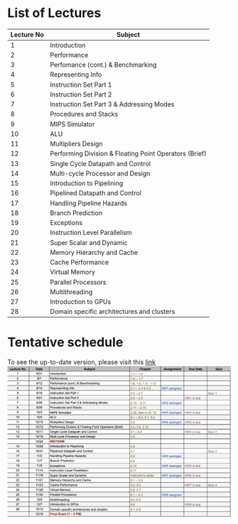# List of Lectures

| Lecture No | Subject |
| ------------- | ------------- |
| 1 | Introduction |
| 2 | Performance |
| 3 | Perfomance (cont.) & Benchmarking |
| 4 | Representing Info |
| 5 | Instruction Set Part 1 |
| 6 | Instruction Set Part 2 |
| 7 | Instruction Set Part 3 & Addressing Modes |
| 8 | Procedures and Stacks |
| 9 | MIPS Simulator |
| 10 | ALU |
| 11 | Multipliers Design |
| 12 | Performing Division & Floating Point Operators (Brief) |
| 13 | Single Cycle Datapath and Control |
| 14 | Multi-cycle Processor and Design |
| 15 | Introduction to Pipelining |
| 16 | Pipelined Datapath and Control |
| 17 | Handling Pipeline Hazards |
| 18 | Branch Prediction |
| 19 | Exceptions |
| 20 | Instruction Level Parallelism |
| 21 | Super Scalar and Dynamic |
| 22 | Memory Hierarchy and Cache |
| 23 | Cache Performance |
| 24 | Virtual Memory |
| 25 | Parallel Processors |
| 26 | Multithreading |
| 27 | Introduction to GPUs |
| 28 | Domain specific architectures and clusters |

# Tentative schedule
To see the up-to-date version, please visit this [link](
https://docs.google.com/spreadsheets/d/1aKL8B1QTyUmcOuGEN3xV1pbpBPYe1P5fbHKwI3VI90M/edit#gid=0)
![ ](https://raw.githubusercontent.com/simsekergun/otherstuff/main/CMSC411TentativeSchecule.png)

